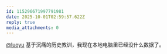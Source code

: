 ```yaml
---
id: 115296671997791981
date: 2025-10-01T02:59:57.622Z
reply: true
media_attachments: 0
---
```


<p><span class="h-card" translate="no"><a href="https://biii.li/@luoyu" class="u-url mention" rel="nofollow noopener" target="_blank">@<span>luoyu</span></a></span> 基于沉痛的历史教训，我现在本地电脑里已经没什么数据了。</p>
